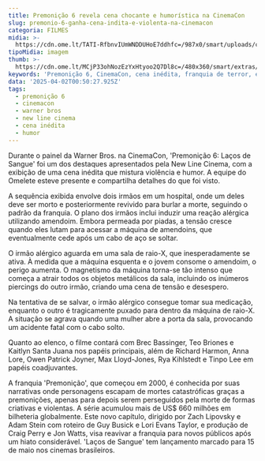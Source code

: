 ```yaml
---
title: Premonição 6 revela cena chocante e humorística na CinemaCon
slug: premonio-6-ganha-cena-indita-e-violenta-na-cinemacon
categoria: FILMES
midia: >-
  https://cdn.ome.lt/TATI-RfbnvIUmWNDDUHoE7ddhfc=/987x0/smart/uploads/conteudo/fotos/premonicap-6.png
tipoMidia: imagem
thumb: >-
  https://cdn.ome.lt/MCjP33ohNozEzYxHtyoo2Q7Dl8c=/480x360/smart/extras/conteudos/premonicap-6.png
keywords: 'Premonição 6, CinemaCon, cena inédita, franquia de terror, estreia em maio'
data: '2025-04-02T00:50:27.925Z'
tags:
  - premonição 6
  - cinemacon
  - warner bros
  - new line cinema
  - cena inédita
  - humor
---
```


Durante o painel da Warner Bros. na CinemaCon, 'Premonição 6: Laços de Sangue' foi um dos destaques apresentados pela New Line Cinema, com a exibição de uma cena inédita que mistura violência e humor. A equipe do Omelete esteve presente e compartilha detalhes do que foi visto. 

A sequência exibida envolve dois irmãos em um hospital, onde um deles deve ser morto e posteriormente revivido para burlar a morte, seguindo o padrão da franquia. O plano dos irmãos inclui induzir uma reação alérgica utilizando amendoim. Embora permeada por piadas, a tensão cresce quando eles lutam para acessar a máquina de amendoins, que eventualmente cede após um cabo de aço se soltar. 

O irmão alérgico aguarda em uma sala de raio-X, que inesperadamente se ativa. À medida que a máquina esquenta e o jovem consome o amendoim, o perigo aumenta. O magnetismo da máquina torna-se tão intenso que começa a atrair todos os objetos metálicos da sala, incluindo os inúmeros piercings do outro irmão, criando uma cena de tensão e desespero. 

Na tentativa de se salvar, o irmão alérgico consegue tomar sua medicação, enquanto o outro é tragicamente puxado para dentro da máquina de raio-X. A situação se agrava quando uma mulher abre a porta da sala, provocando um acidente fatal com o cabo solto. 

Quanto ao elenco, o filme contará com Brec Bassinger, Teo Briones e Kaitlyn Santa Juana nos papéis principais, além de Richard Harmon, Anna Lore, Owen Patrick Joyner, Max Lloyd-Jones, Rya Kihlstedt e Tinpo Lee em papéis coadjuvantes. 

A franquia 'Premonição', que começou em 2000, é conhecida por suas narrativas onde personagens escapam de mortes catastróficas graças a premonições, apenas para depois serem perseguidos pela morte de formas criativas e violentas. A série acumulou mais de US$ 660 milhões em bilheteria globalmente. Este novo capítulo, dirigido por Zach Lipovsky e Adam Stein com roteiro de Guy Busick e Lori Evans Taylor, e produção de Craig Perry e Jon Watts, visa reavivar a franquia para novos públicos após um hiato considerável. 'Laços de Sangue' tem lançamento marcado para 15 de maio nos cinemas brasileiros.
